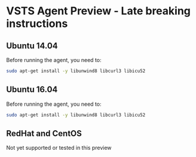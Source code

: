 # VSTS Agent Preview - Late breaking instructions

## Ubuntu 14.04

Before running the agent, you need to:

```bash
sudo apt-get install -y libunwind8 libcurl3 libicu52
```

## Ubuntu 16.04

Before running the agent, you need to:

```bash
sudo apt-get install -y libunwind8 libcurl3 libicu52
```

## RedHat and CentOS

Not yet supported or tested in this preview
